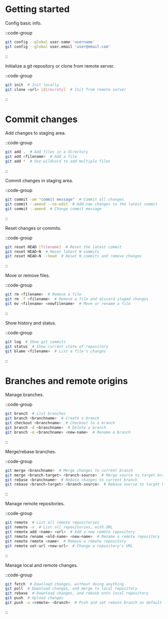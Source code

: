 # Getting started

Config basic info.

::code-group

```bash [demo.bash]
git config --global user.name 'username'
git config --global user.email 'user@email.com'
```

::

Initialize a git repository or clone from remote server.

::code-group

```bash [demo.bash]
git init  # Init locally
git clone <url> [direcroty]  # Init from remote server
```

::

# Commit changes

Add changes to staging area.

::code-group

```bash [demo.bash]
git add .  # Add files in a directory
git add <filename>  # Add a file
git add *  # Use wildcard to add multiple files
```

::

Commit changes in staging area.

::code-group

```bash [demo.bash]
git commit -am "commit message"  # Commit all changes
git commit --amend --no-edit  # Add new changes to the latest commit
git commit --amend  # Change commit message
```

::

Reset changes or commits.

::code-group

```bash [demo.bash]
git reset HEAD [filename]  # Reset the latest commit
git reset HEAD~N  # Reset latest N commits
git reset HEAD~N --head  # Reset N commits and remove changes
```

::

Move or remove files.

::code-group

```bash [demo.bash]
git rm <filename>  # Remove a file
git rm -f <filename>  # Remove a file and discard staged changes
git mv <filename> <newfilename>  # Move or rename a file 
```

::

Show history and status.

::code-group

```bash [demo.bash]
git log  # Show git commits
git status  # Show current state of repository
git blame <filename>  # List a file's changes
```

::

# Branches and remote origins

Manage branches.

::code-group

```bash [demo.bash]
git branch  # List branches
git branch <branchname>  # Create a branch
git checkout <branchname>  # Checkout to a branch
git branch -d <branchname>  # Delete a branch
git branch -m <branchname> <new-name>  # Rename a branch
```

::

Merge/rebase branches.

::code-group

```bash [demo.bash]
git merge <branchname>  # Merge changes to current branch
git merge <branch-target> <branch-source>  # Merge source to target branch
git rebase <branchname>  # Rebase changes to current branch
git rebase <branch-target> <branch-source>  # Rebase source to target branch
```

::

Manage remote repositories.

::code-group

```bash [demo.bash]
git remote  # List all remote repositories
git remote -v  # List all repositories, with URL
git remote add <name> <url>  # Add a new remote repository
git remote rename <old-name> <new-name>  # Rename a remote repository
git remote remote <name>  # Remove a remote repository
git remote set-url <new-url>  # Change a repository's URL
```

::

Manage local and remote changes.

::code-group

```bash [demo.bash]
git fetch  # Download changes, without doing anything
git pull  # Download changes, and merge to local repository
git rebase  # Download changes, and rebase onto local repository
git push  # Upload changes
git push -u <remote> <branch>  # Push and set remote branch as default target
```

::

